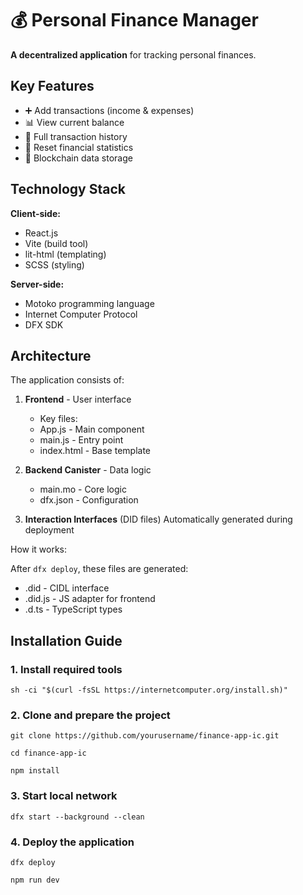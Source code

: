 # 💰 Personal Finance Manager

**A decentralized application** for tracking personal finances.

## Key Features

- ➕ Add transactions (income & expenses)
- 📊 View current balance
- 📅 Full transaction history
- 🔄 Reset financial statistics
- 🔐 Blockchain data storage

## Technology Stack

**Client-side:**
- React.js
- Vite (build tool)
- lit-html (templating)
- SCSS (styling)

**Server-side:**
- Motoko programming language
- Internet Computer Protocol
- DFX SDK

## Architecture

The application consists of:
1. **Frontend** - User interface
   - Key files:
   - App.js - Main component
   - main.js - Entry point
   - index.html - Base template

2. **Backend Canister** - Data logic
   - main.mo - Core logic
   - dfx.json - Configuration

3. **Interaction Interfaces** (DID files)
   Automatically generated during deployment

How it works:

After `dfx deploy`, these files are generated:
- .did - CIDL interface
- .did.js - JS adapter for frontend
- .d.ts - TypeScript types

## Installation Guide

### 1. Install required tools
```sh -ci "$(curl -fsSL https://internetcomputer.org/install.sh)"```

### 2. Clone and prepare the project
```git clone https://github.com/yourusername/finance-app-ic.git```

```cd finance-app-ic```

```npm install```

### 3. Start local network
```dfx start --background --clean```

### 4. Deploy the application
```dfx deploy```

```npm run dev```
